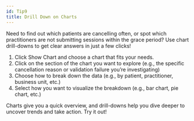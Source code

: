 ```yaml
---
id: Tip9
title: Drill Down on Charts
---
```


Need to find out which patients are cancelling often, or spot which practitioners are not submitting sessions within the grace period? Use chart drill-downs to get clear answers in just a few clicks!

1. Click Show Chart and choose a chart that fits your needs.
2. Click on the section of the chart you want to explore (e.g., the specific cancellation reason or validation failure you’re investigating)
3. Choose how to break down the data (e.g., by patient, practitioner, business unit, etc.)
4. Select how you want to visualize the breakdown (e.g., bar chart, pie chart, etc.)

Charts give you a quick overview, and drill-downs help you dive deeper to uncover trends and take action. Try it out!